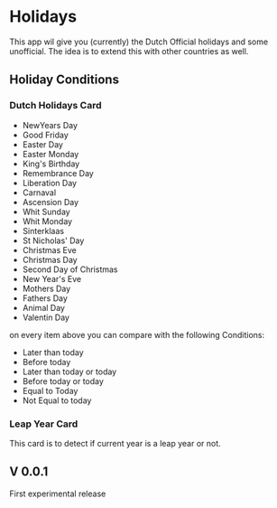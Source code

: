 # Holidays

This app wil give you (currently) the Dutch Official holidays and some unofficial. The idea is to extend this with other countries as well.


## Holiday Conditions

### Dutch Holidays Card

- NewYears Day
- Good Friday
- Easter Day
- Easter Monday
- King's Birthday
- Remembrance Day
- Liberation Day
- Carnaval
- Ascension Day
- Whit Sunday
- Whit Monday
- Sinterklaas
- St Nicholas' Day
- Christmas Eve
- Christmas Day
- Second Day of Christmas
- New Year's Eve
- Mothers Day
- Fathers Day
- Animal Day
- Valentin Day

on every item above you can compare with the following Conditions:
- Later than today
- Before today
- Later than today or today
- Before today or today
- Equal to Today
- Not Equal to today

### Leap Year Card
This card is to detect if current year is a leap year or not.


## V 0.0.1
First experimental release




